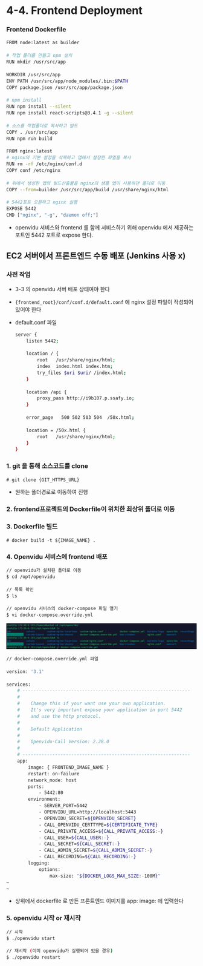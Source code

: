 # 4-4. Frontend Deployment

### Frontend Dockerfile

```bash
FROM node:latest as builder

# 작업 폴더를 만들고 npm 설치
RUN mkdir /usr/src/app

WORKDIR /usr/src/app
ENV PATH /usr/src/app/node_modules/.bin:$PATH
COPY package.json /usr/src/app/package.json

# npm install
RUN npm install --silent
RUN npm install react-scripts@3.4.1 -g --silent

# 소스를 작업폴더로 복사하고 빌드
COPY . /usr/src/app
RUN npm run build

FROM nginx:latest
# nginx의 기본 설정을 삭제하고 앱에서 설정한 파일을 복사
RUN rm -rf /etc/nginx/conf.d
COPY conf /etc/nginx

# 위에서 생성한 앱의 빌드산출물을 nginx의 샘플 앱이 사용하던 폴더로 이동
COPY --from=builder /usr/src/app/build /usr/share/nginx/html

# 5442포트 오픈하고 nginx 실행
EXPOSE 5442
CMD ["nginx", "-g", "daemon off;"]
```

- openvidu 서비스와 frontend 를 함께 서비스하기 위해 openvidu 에서 제공하는 포트인 5442 포트로 expose 한다.

## EC2 서버에서 프론트엔드 수동 배포  (Jenkins 사용 x)

### 사전 작업

- 3-3 의 openvidu 서버 배포 상태여야 한다
- `{frontend_root}/conf/conf.d/default.conf` 에 nginx 설정 파일이 작성되어 있어야 한다

- default.conf 파일
    
    ```bash
    server {
        listen 5442;
    
        location / {
            root   /usr/share/nginx/html;
            index  index.html index.htm;
            try_files $uri $uri/ /index.html;
        }
        
        location /api {
            proxy_pass http://i9b107.p.ssafy.io;
        }
        
        error_page   500 502 503 504  /50x.html;
        
        location = /50x.html {
            root   /usr/share/nginx/html;
        }
    }
    ```
    

### 1. git 을 통해 소스코드를 clone

```
# git clone {GIT_HTTPS_URL}
```

- 원하는 폴더경로로 이동하여 진행

### 2. frontend프로젝트의 Dockerfile이 위치한 최상위 폴더로 이동

### 3. Dockerfile 빌드

```
# docker build -t ${IMAGE_NAME} . 
```

### 4. Openvidu 서비스에 frontend 배포

```bash
// openvidu가 설치된 폴더로 이동
$ cd /opt/openvidu

// 목록 확인
$ ls

// openvidu 서비스의 docker-compose 파일 열기
$ vi docker-compose.override.yml
```

![Untitled](./img/Untitled.png)

```bash
// docker-compose.override.yml 파일

version: '3.1'
  
services:
    # --------------------------------------------------------------
    #
    #    Change this if your want use your own application.
    #    It's very important expose your application in port 5442
    #    and use the http protocol.
    #
    #    Default Application
    #
    #    Openvidu-Call Version: 2.28.0
    #
    # --------------------------------------------------------------
    app:
        image: { FRONTEND_IMAGE_NAME }
        restart: on-failure
        network_mode: host
        ports:
            - 5442:80
        environment:
            - SERVER_PORT=5442
            - OPENVIDU_URL=http://localhost:5443
            - OPENVIDU_SECRET=${OPENVIDU_SECRET}
            - CALL_OPENVIDU_CERTTYPE=${CERTIFICATE_TYPE}
            - CALL_PRIVATE_ACCESS=${CALL_PRIVATE_ACCESS:-}
            - CALL_USER=${CALL_USER:-}
            - CALL_SECRET=${CALL_SECRET:-}
            - CALL_ADMIN_SECRET=${CALL_ADMIN_SECRET:-}
            - CALL_RECORDING=${CALL_RECORDING:-}
        logging:
            options:
                max-size: "${DOCKER_LOGS_MAX_SIZE:-100M}"
~                                                                                                                                                                     
~
```

- 상위에서 dockerfile 로 만든 프론트엔드 이미지를 app: image: 에 입력한다

### 5. openvidu 시작 or 재시작

```bash
// 시작
$ ./openvidu start

// 재시작 (이미 openvidu가 실행되어 있을 경우)
$ ./openvidu restart
```
